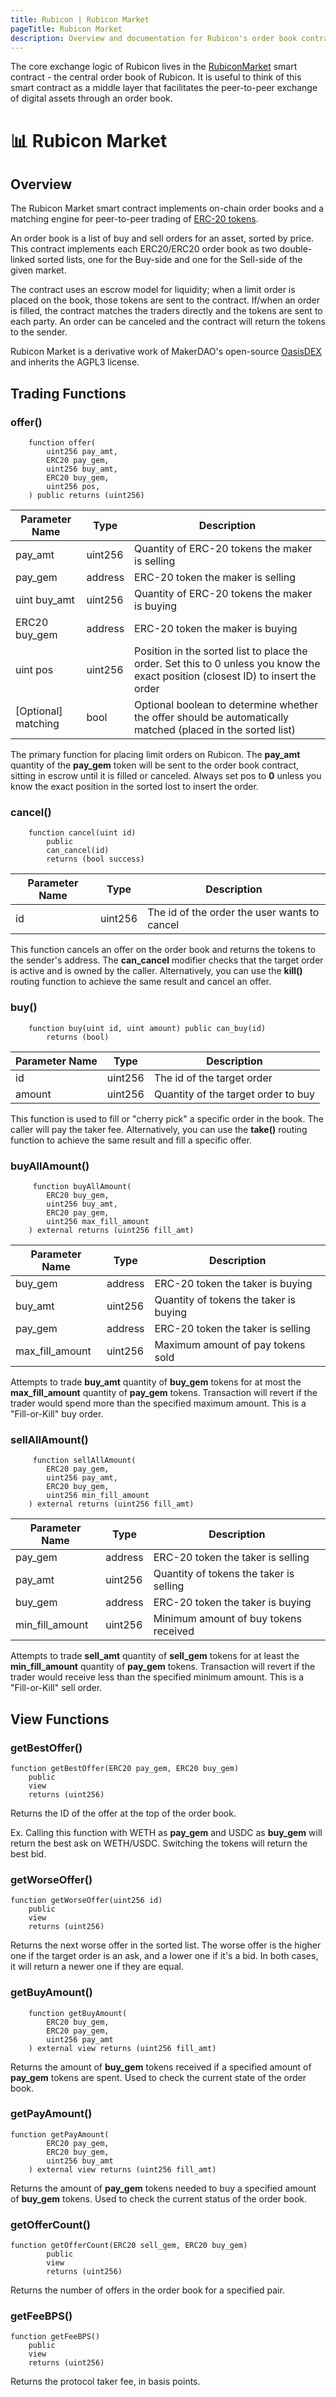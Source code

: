```yaml
---
title: Rubicon | Rubicon Market
pageTitle: Rubicon Market
description: Overview and documentation for Rubicon's order book contract
---
```


The core exchange logic of Rubicon lives in the [RubiconMarket](https://github.com/RubiconDeFi/rubicon\_protocol/blob/master/contracts/RubiconMarket.sol) smart contract - the central order book of Rubicon. It is useful to think of this smart contract as a middle layer that facilitates the peer-to-peer exchange of digital assets through an order book.
# 📊 Rubicon Market

## Overview

The Rubicon Market smart contract implements on-chain order books and a matching engine for peer-to-peer trading of [ERC-20 tokens](https://ethereum.org/en/developers/docs/standards/tokens/erc-20/).

An order book is a list of buy and sell orders for an asset, sorted by price. This contract implements each ERC20/ERC20 order book as two double-linked sorted lists, one for the Buy-side and one for the Sell-side of the given market.

The contract uses an escrow model for liquidity; when a limit order is placed on the book, those tokens are sent to the contract. If/when an order is filled, the contract matches the traders directly and the tokens are sent to each party. An order can be canceled and the contract will return the tokens to the sender.

Rubicon Market is a derivative work of MakerDAO's open-source [OasisDEX](https://oasisdex.com/) and inherits the AGPL3 license.


## Trading Functions

### offer()

```
    function offer(
        uint256 pay_amt,
        ERC20 pay_gem,
        uint256 buy_amt,
        ERC20 buy_gem,
        uint256 pos,
    ) public returns (uint256)
```

| Parameter Name         | Type        | Description                                                                                                                       |
| ---------------------- | ----------- | --------------------------------------------------------------------------------------------------------------------------------- |
| pay\_amt               | uint256     | Quantity of ERC-20 tokens the maker is selling                                                                                    |
| pay\_gem               | address     | ERC-20 token the maker is selling                                                                                                 |
| uint buy\_amt          | uint256     | Quantity of ERC-20 tokens the maker is buying                                                                                     |
| ERC20 buy\_gem         | address     | ERC-20 token the maker is buying                                                                                                  |
| uint pos               | uint256     | Position in the sorted list to place the order. Set this to 0 unless you know the exact position (closest ID) to insert the order |
| \[Optional] matching   | bool        | Optional boolean to determine whether the offer should be automatically matched (placed in the sorted list)                       |

The primary function for placing limit orders on Rubicon. The **pay_amt** quantity of the **pay_gem** token will be sent to the order book contract, sitting in escrow until it is filled or canceled. Always set pos to **0** unless you know the exact position in the sorted lost to insert the order.

### cancel()

```
    function cancel(uint id)
        public
        can_cancel(id)
        returns (bool success)
```

| Parameter Name         | Type        | Description                                    |
| ---------------------- | ----------- | ---------------------------------------------- |
| id                     | uint256     | The id of the order the user wants to cancel   |

This function cancels an offer on the order book and returns the tokens to the sender's address. The **can\_cancel** modifier checks that the target order is active and is owned by the caller. Alternatively, you can use the **kill()** routing function to achieve the same result and cancel an offer.

### buy()

```
    function buy(uint id, uint amount) public can_buy(id) 
        returns (bool)
```

| Parameter Name         | Type        | Description                                    |
| ---------------------- | ----------- | ---------------------------------------------- |
| id                     | uint256     | The id of the target order                     |
| amount                 | uint256     | Quantity of the target order to buy            |

This function is used to fill or "cherry pick" a specific order in the book. The caller will pay the taker fee. Alternatively, you can use the **take()** routing function to achieve the same result and fill a specific offer.

### buyAllAmount()

```
     function buyAllAmount(
        ERC20 buy_gem,
        uint256 buy_amt,
        ERC20 pay_gem,
        uint256 max_fill_amount
    ) external returns (uint256 fill_amt)
```

| Parameter Name         | Type        | Description                                    |
| ---------------------- | ----------- | ---------------------------------------------- |
| buy\_gem               | address     | ERC-20 token the taker is buying               |
| buy\_amt               | uint256     | Quantity of tokens the taker is buying         |
| pay\_gem               | address     | ERC-20 token the taker is selling              |
| max\_fill\_amount      | uint256     | Maximum amount of pay tokens sold              |

Attempts to trade **buy\_amt** quantity of **buy\_gem** tokens for at most the **max\_fill\_amount** quantity of **pay\_gem** tokens. Transaction will revert if the trader would spend more than the specified maximum amount. This is a "Fill-or-Kill" buy order.

### sellAllAmount()

```
     function sellAllAmount(
        ERC20 pay_gem,
        uint256 pay_amt,
        ERC20 buy_gem,
        uint256 min_fill_amount
    ) external returns (uint256 fill_amt)
```

| Parameter Name         | Type        | Description                                    |
| ---------------------- | ----------- | ---------------------------------------------- |
| pay\_gem               | address     | ERC-20 token the taker is selling              |
| pay\_amt               | uint256     | Quantity of tokens the taker is selling        |
| buy\_gem               | address     | ERC-20 token the taker is buying               |
| min\_fill\_amount      | uint256     | Minimum amount of buy tokens received          |

Attempts to trade **sell\_amt** quantity of **sell\_gem** tokens for at least the **min\_fill\_amount** quantity of **pay\_gem** tokens. Transaction will revert if the trader would receive less than the specified minimum amount. This is a "Fill-or-Kill" sell order.

## View Functions

### getBestOffer()

```
function getBestOffer(ERC20 pay_gem, ERC20 buy_gem)
    public
    view
    returns (uint256)
```

Returns the ID of the offer at the top of the order book.

Ex. Calling this function with WETH as **pay_gem** and USDC as **buy_gem** will return the best ask on WETH/USDC. Switching the tokens will return the best bid.

### getWorseOffer()

```
function getWorseOffer(uint256 id) 
    public 
    view 
    returns (uint256)
```

Returns the next worse offer in the sorted list. The worse offer is the higher one if the target order is an ask, and a lower one if it's a bid. In both cases, it will return a newer one if they are equal.

### getBuyAmount()

```
    function getBuyAmount(
        ERC20 buy_gem,
        ERC20 pay_gem,
        uint256 pay_amt
    ) external view returns (uint256 fill_amt)
```

Returns the amount of **buy\_gem** tokens received if a specified amount of **pay\_gem** tokens are spent. Used to check the current state of the order book.

### getPayAmount()

```
function getPayAmount(
        ERC20 pay_gem,
        ERC20 buy_gem,
        uint256 buy_amt
    ) external view returns (uint256 fill_amt)
```

Returns the amount of **pay\_gem** tokens needed to buy a specified amount of **buy\_gem** tokens. Used to check the current status of the order book.

### getOfferCount()

```
function getOfferCount(ERC20 sell_gem, ERC20 buy_gem)
        public
        view
        returns (uint256)
```

Returns the number of offers in the order book for a specified pair.

### getFeeBPS()

```
function getFeeBPS() 
    public 
    view 
    returns (uint256)
```

Returns the protocol taker fee, in basis points.

